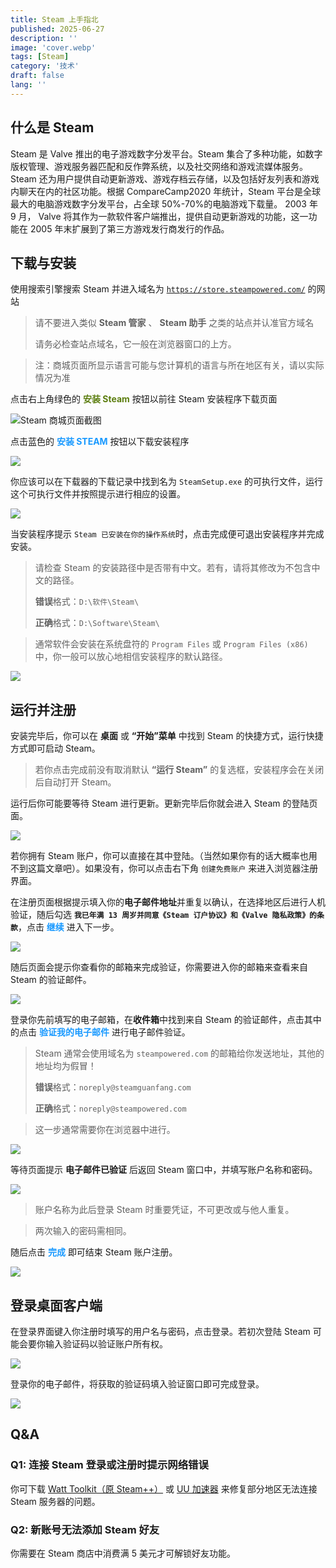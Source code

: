 ```yaml
---
title: Steam 上手指北
published: 2025-06-27
description: ''
image: 'cover.webp'
tags: [Steam]
category: '技术'
draft: false 
lang: ''
---
```


## 什么是 **Steam**

Steam 是 Valve 推出的电子游戏数字分发平台。Steam 集合了多种功能，如数字版权管理、游戏服务器匹配和反作弊系统，以及社交网络和游戏流媒体服务。Steam 还为用户提供自动更新游戏、游戏存档云存储，以及包括好友列表和游戏内聊天在内的社区功能。根据 CompareCamp2020 年统计，Steam 平台是全球最大的电脑游戏数字分发平台，占全球 50%-70%的电脑游戏下载量。 2003 年 9 月， Valve 将其作为一款软件客户端推出，提供自动更新游戏的功能，这一功能在 2005 年末扩展到了第三方游戏发行商发行的作品。

## 下载与安装

使用搜索引擎搜索 Steam 并进入域名为 [`https://store.steampowered.com/`](https://store.steampowered.com/) 的网站

> 请不要进入类似 **Steam 管家** 、 **Steam 助手** 之类的站点并认准官方域名
>
> 请务必检查站点域名，它一般在浏览器窗口的上方。

> 注：商城页面所显示语言可能与您计算机的语言与所在地区有关，请以实际情况为准

点击右上角绿色的 **<span style="color:#5c7e10">安装 Steam<span>** 按钮以前往 Steam 安装程序下载页面

![Steam 商城页面截图](steam-index.webp)

点击蓝色的 **<span style="color:#1899ff">安装 STEAM</span>** 按钮以下载安装程序

![](steam-download.webp)

你应该可以在下载器的下载记录中找到名为 `SteamSetup.exe` 的可执行文件，运行这个可执行文件并按照提示进行相应的设置。

![](install-package.webp)

当安装程序提示 `Steam 已安装在你的操作系统`时，点击完成便可退出安装程序并完成安装。

> 请检查 Steam 的安装路径中是否带有中文。若有，请将其修改为不包含中文的路径。
>
> **错误**格式：`D:\软件\Steam\`
>
> **正确**格式：`D:\Software\Steam\`

> 通常软件会安装在系统盘符的 `Program Files` 或 `Program Files (x86)` 中，你一般可以放心地相信安装程序的默认路径。

![](finish-install.webp)

## 运行并注册

安装完毕后，你可以在 **桌面** 或 **“开始”菜单** 中找到 Steam 的快捷方式，运行快捷方式即可启动 Steam。

> 若你点击完成前没有取消默认 **“运行 Steam”** 的复选框，安装程序会在关闭后自动打开 Steam。

运行后你可能要等待 Steam 进行更新。更新完毕后你就会进入 Steam 的登陆页面。

![](steam-login.webp)

若你拥有 Steam 账户，你可以直接在其中登陆。（当然如果你有的话大概率也用不到这篇文章吧）。如果没有，你可以点击右下角 `创建免费账户` 来进入浏览器注册界面。

在注册页面根据提示填入你的**电子邮件地址**并重复以确认，在选择地区后进行人机验证，随后勾选 **`我已年满 13 周岁并同意《Steam 订户协议》和《Valve 隐私政策》的条款`**，点击 <span style="color:#1899ff"><b>继续</b></span> 进入下一步。

![](register-page.webp)

随后页面会提示你查看你的邮箱来完成验证，你需要进入你的邮箱来查看来自 Steam 的验证邮件。

![](waiting-verify.webp)

登录你先前填写的电子邮箱，在**收件箱**中找到来自 Steam 的验证邮件，点击其中的点击 <span style="color:#1899ff"><b>验证我的电子邮件</b></span> 进行电子邮件验证。

> Steam 通常会使用域名为 `steampowered.com` 的邮箱给你发送地址，其他的地址均为假冒！
>
> **错误**格式：`noreply@steamguanfang.com`
>
> **正确**格式：`noreply@steampowered.com`

> 这一步通常需要你在浏览器中进行。

![](verify-email.webp)

等待页面提示 **电子邮件已验证** 后返回 Steam 窗口中，并填写账户名称和密码。

![](account-info.webp)

> 账户名称为此后登录 Steam 时重要凭证，不可更改或与他人重复。

> 两次输入的密码需相同。

随后点击 <span style="color:#1899ff"><b>完成</b></span> 即可结束 Steam 账户注册。

![](create-success.webp)

## 登录桌面客户端

在登录界面键入你注册时填写的用户名与密码，点击登录。若初次登陆 Steam 可能会要你输入验证码以验证账户所有权。

![](verify-code.webp)

登录你的电子邮件，将获取的验证码填入验证窗口即可完成登录。

![](email-code.webp)

## Q&A

### Q1: 连接 Steam 登录或注册时提示网络错误

你可下载 [Watt Toolkit（原 Steam++）](https://steampp.net/) 或 [UU 加速器](https://uu.163.com/) 来修复部分地区无法连接 Steam 服务器的问题。

### Q2: 新账号无法添加 Steam 好友

你需要在 Steam 商店中消费满 5 美元才可解锁好友功能。
